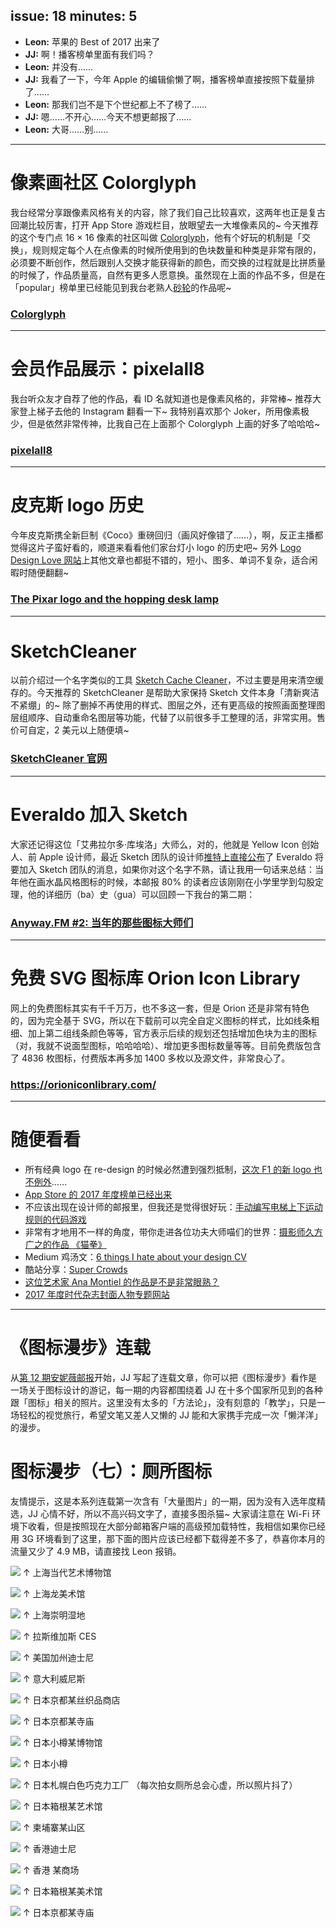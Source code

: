 issue: 18
minutes: 5
---

- **Leon:** 苹果的 Best of 2017 出来了
- **JJ:** 啊！播客榜单里面有我们吗？
- **Leon:** 并没有……
- **JJ:** 我看了一下，今年 Apple 的编辑偷懒了啊，播客榜单直接按照下载量排了……
- **Leon:** 那我们岂不是下个世纪都上不了榜了……
- **JJ:** 嗯……不开心……今天不想更邮报了……
- **Leon:** 大哥……别……

---

# 像素画社区 Colorglyph
我台经常分享跟像素风格有关的内容，除了我们自己比较喜欢，这两年也正是复古回潮比较厉害，打开 App Store 游戏栏目，放眼望去一大堆像素风的~ 今天推荐的这个专门点 16 × 16 像素的社区叫做 [Colorglyph](https://colorglyph.io/)，他有个好玩的机制是「交换」，规则规定每个人在点像素的时候所使用到的色块数量和种类是非常有限的，必须要不断创作，然后跟别人交换才能获得新的颜色，而交换的过程就是比拼质量的时候了，作品质量高，自然有更多人愿意换。虽然现在上面的作品不多，但是在「popular」榜单里已经能见到我台老熟人[砂轮](https://anyway.fm/180-degree-sharoooon/#title)的作品呢~
### [Colorglyph](https://colorglyph.io/)

---

# 会员作品展示：pixelall8
我台听众友才自荐了他的作品，看 ID 名就知道也是像素风格的，非常棒~ 推荐大家登上梯子去他的 Instagram 翻看一下~ 我特别喜欢那个 Joker，所用像素极少，但是依然非常传神，比我自己在上面那个 Colorglyph 上画的好多了哈哈哈~
### [pixelall8](https://www.instagram.com/pixelall8/)

---

# 皮克斯 logo 历史
今年皮克斯携全新巨制《Coco》重磅回归（画风好像错了……），啊，反正主播都觉得这片子蛮好看的，顺道来看看他们家台灯小 logo 的历史吧~ 另外 [Logo Design Love 网站](https://www.logodesignlove.com/)上其他文章也都挺不错的，短小、图多、单词不复杂，适合闲暇时随便翻翻~
### [The Pixar logo and the hopping desk lamp](https://www.logodesignlove.com/pixar-logo)

---

# SketchCleaner
以前介绍过一个名字类似的工具 [Sketch Cache Cleaner](https://yo-op.github.io/sketchcachecleaner/)，不过主要是用来清空缓存的。今天推荐的 SketchCleaner 是帮助大家保持 Sketch 文件本身「清新爽洁不紧绷」的~ 除了删掉不再使用的样式、图层之外，还有更高级的按照画面整理图层组顺序、自动重命名图层等功能，代替了以前很多手工整理的活，非常实用。售价可自定，2 美元以上随便填~
### [SketchCleaner 官网](http://www.sketchcleaner.com/)

---

# Everaldo 加入 Sketch
大家还记得这位「艾弗拉尔多·库埃洛」大师么，对的，他就是 Yellow Icon 创始人、前 Apple 设计师，最近 Sketch 团队的设计师[推特上直接公布](https://twitter.com/emanuelsa/status/938361734301089792)了 Everaldo 将要加入 Sketch 团队的消息，如果你对这个名字不熟，请让我用一句话来总结：当年他在画水晶风格图标的时候，本邮报 80% 的读者应该刚刚在小学里学到勾股定理，他的详细历（ba）史（gua）可以回顾一下我台的第二期：
### [Anyway.FM #2: 当年的那些图标大师们](https://anyway.fm/famous-icon-designers/#title)
---

# 免费 SVG 图标库 Orion Icon Library
网上的免费图标其实有千千万万，也不多这一套，但是 Orion 还是非常有特色的，因为完全基于 SVG，所以在下载前可以完全自定义图标的样式，比如线条粗细、加上第二组线条颜色等等，官方表示后续的规划还包括增加色块为主的图标（对，我就不说面型图标，哈哈哈哈）、增加更多图标数量等等。目前免费版包含了 4836 枚图标，付费版本再多加 1400 多枚以及源文件，非常良心了。
### https://orioniconlibrary.com/

---

# 随便看看
* 所有经典 logo 在 re-design 的时候必然遭到强烈抵制，[这次 F1 的新 logo 也不例外](https://www.are.na/dan-vaughan/people-redesigning-the-formula-1-redesign)……
* [App Store 的 2017 年度榜单已经出来](https://sspai.com/post/42199)
* 不应该出现在设计师的邮报里，但我还是觉得很好玩：[手动编写电梯上下运动规则的代码游戏](http://play.elevatorsaga.com/)
* 非常有才地用不一样的角度，带你走进各位功夫大师喵们的世界：[摄影师久方广之的作品 《猫拳》](https://twitter.com/sakata_77)
* Medium 鸡汤文：[6 things I hate about your design CV](https://blog.usejournal.com/6-things-i-hate-about-your-design-cv-349b52e6a5c6)
* 酷站分享：[Super Crowds](https://supercrowds.co/what/?wovn=en)
* [这位艺术家 Ana Montiel 的作品是不是非常眼熟？](http://anamontiel.com/)
* [2017 年度时代杂志封面人物专题网站](http://time.com/time-person-of-the-year-2017-silence-breakers/)

---

# 《图标漫步》连载
从[第 12 期安妮薇邮报](https://github.com/JJYing/Anyway-Post/tree/master/Posts/Markdown)开始，JJ 写起了连载文章，你可以把《图标漫步》看作是一场关于图标设计的游记，每一期的内容都围绕着 JJ 在十多个国家所见到的各种跟「图标」相关的照片。这里没有太多的「方法论」，没有刻意的「教学」，只是一场轻松的视觉旅行，希望文笔又差人又懒的 JJ 能和大家携手完成一次「懒洋洋」的漫步。



# 图标漫步（七）：厕所图标
友情提示，这是本系列连载第一次含有「大量图片」的一期，因为没有入选年度精选，JJ 心情不好，所以不高兴码文字了，直接多图杀猫~ 大家请注意在 Wi-Fi 环境下收看，但是按照现在大部分邮箱客户端的高级预加载特性，我相信如果你已经用 3G 环境看到了这里，那下面的图片应该已经都下载得差不多了，恭喜你本月的流量又少了 4.9 MB，请直接找 Leon 报销。

![](http://anyway-web.b0.upaiyun.com/iconwalk/07-01.jpg)
↑ 上海当代艺术博物馆

![](http://anyway-web.b0.upaiyun.com/iconwalk/07-02.jpg)
↑ 上海龙美术馆

![](http://anyway-web.b0.upaiyun.com/iconwalk/07-03.jpg)
↑ 上海崇明湿地

![](http://anyway-web.b0.upaiyun.com/iconwalk/07-04.jpg)
↑ 拉斯维加斯 CES

![](http://anyway-web.b0.upaiyun.com/iconwalk/07-05.jpg)
↑ 美国加州迪士尼

![](http://anyway-web.b0.upaiyun.com/iconwalk/07-06.jpg)
↑ 意大利威尼斯

![](http://anyway-web.b0.upaiyun.com/iconwalk/07-07.jpg)
↑ 日本京都某丝织品商店

![](http://anyway-web.b0.upaiyun.com/iconwalk/07-08.jpg)
↑ 日本京都某寺庙

![](http://anyway-web.b0.upaiyun.com/iconwalk/07-09.jpg)
↑ 日本小樽某博物馆

![](http://anyway-web.b0.upaiyun.com/iconwalk/07-10.jpg)
↑ 日本小樽

![](http://anyway-web.b0.upaiyun.com/iconwalk/07-11.jpg)
↑ 日本札幌白色巧克力工厂
（每次拍女厕所总会心虚，所以照片抖了）

![](http://anyway-web.b0.upaiyun.com/iconwalk/07-12.jpg)
↑ 日本箱根某艺术馆

![](http://anyway-web.b0.upaiyun.com/iconwalk/07-13.jpg)
↑ 柬埔寨某山区

![](http://anyway-web.b0.upaiyun.com/iconwalk/07-14.jpg)
↑ 香港迪士尼

![](http://anyway-web.b0.upaiyun.com/iconwalk/07-15.jpg)
↑ 香港 某商场

![](http://anyway-web.b0.upaiyun.com/iconwalk/07-16.jpg)
↑ 日本箱根某美术馆

![](http://anyway-web.b0.upaiyun.com/iconwalk/07-17.jpg)
↑ 日本京都某寺庙